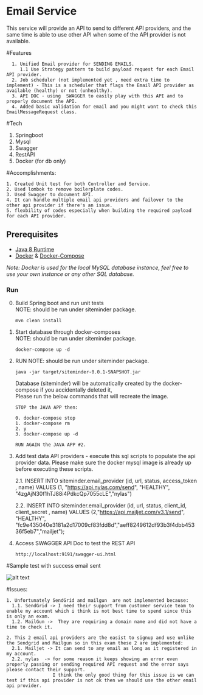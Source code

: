 # Email Service

This service will provide an API to send to different API providers, and the same time is able to use other API when some of the API provider is not available.


#Features
 ```
   1. Unified Email provider for SENDING EMAILS.
      1.1 Use Strategy pattern to build payload request for each Email API provider.
   2. Job scheduler (not implemented yet , need extra time to implement) - This is a scheduler that flags the Email API provider as available (healthy) or not (unhealthy).
   3. API DOC - using  SWAGGER to easily play with this API and to properly document the API.
   4. Added basic validation for email and you might want to check this EmailMessageRequest class.
  ```
#Tech

1. Springboot
2. Mysql
3. Swagger
4. RestAPI
5. Docker (for db only)

#Accomplishments:
 ```  
1. Created Unit test for both Controller and Service.
2. Used lombok to remove boilerplate codes.
3. Used Swagger to document API.
4. It can handle multiple email api providers and failover to the other api provider if there's an issue.
5. flexbility of codes especially when building the required payload for each API provider.
 ```  

## Prerequisites

* [Java 8 Runtime](https://www.oracle.com/java/technologies/javase-jdk11-downloads.html)
* [Docker](https://docs.docker.com/get-docker/) & [Docker-Compose](https://docs.docker.com/compose/install/)

*Note: Docker is used for the local MySQL database instance, feel free to use your own instance or any other SQL database.*



### Run

0. Build Spring boot and run unit tests <br/>
   NOTE: should be run under siteminder package.
   ```
   mvn clean install 
    ```
1. Start database through docker-composes<br/>
   NOTE: should be run under siteminder package.

    ```
    docker-compose up -d
    ```

2. RUN   NOTE: should be run under siteminder package.
   ```
   java -jar target/siteminder-0.0.1-SNAPSHOT.jar
   ```
   Database (siteminder) will be automatically created by the docker-compose if you accidentally deleted it, <br/>
   Please run the below commands that will recreate the image.

   ```
   STOP the JAVA APP then:
   
   0. docker-compose stop
   1. docker-compose rm
   2. y
   3. docker-compose up -d
   
   RUN AGAIN the JAVA APP #2.
   ```

3. Add test data API providers - execute this sql scripts to populate the api provider data. Please make sure the docker mysql image is already up before executing these scripts.


    2.1. INSERT INTO siteminder.email_provider (id, url, status, access_token , name) VALUES (1, "https://api.nylas.com/send", "HEALTHY", "4zgAjN30f1hTJ88i4PdkcQp7055cLE","nylas")
    
    2.2. INSERT INTO siteminder.email_provider (id, url, status, client_id, client_secret , name) VALUES (2,"https://api.mailjet.com/v3.1/send", "HEALTHY", "fc9e435040e3181a2d17009cf83fdd8d","aeff8249612df93b3f4dbb45336f5eb7","mailjet");

 
4. Access SWAGGER API Doc to test the REST API
   ```
   http://localhost:9191/swagger-ui.html
   ``` 

#Sample test with success email sent

![alt text](https://github.com/eallanjoseph123/siteminder/blob/master/docs/success-email.png?raw=true)

#Issues:
 ``` 
1. Unfortunately SendGrid and mailgun  are not implemented because:
   1.1. SendGrid -> I need their support from customer service team to enable my account which i think is not best time to spend since this is only an exam.
   1.2. MailGun ->  They are requiring a domain name and did not have a time to check it.
``` 
``` 
2. This 2 email api providers are the easist to signup and use unlike the Sendgrid and Mailgun so in this exam these 2 are implemented:
  2.1. Mailjet -> It can send to any email as long as it registered in my account.
  2.2. nylas  -> for some reason it keeps showing an error even properly passing or sending required API request and the error says please contact their support.
                 I think the only good thing for this issue is we can test if this api provider is not ok then we should use the other email api provider.
``` 
